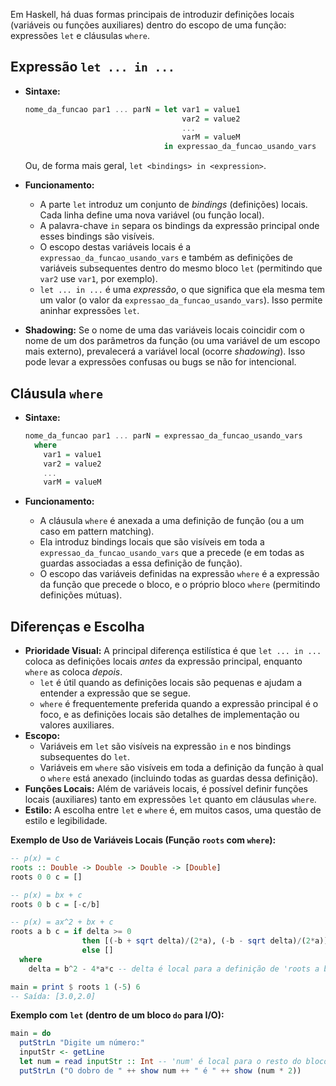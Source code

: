 Em Haskell, há duas formas principais de introduzir definições locais (variáveis ou funções auxiliares) dentro do escopo de uma função: expressões `let` e cláusulas `where`.

## Expressão `let ... in ...`

-   **Sintaxe:**
    ```haskell
    nome_da_funcao par1 ... parN = let var1 = value1
                                       var2 = value2
                                       ...
                                       varM = valueM
                                   in expressao_da_funcao_usando_vars
    ```
    Ou, de forma mais geral, `let <bindings> in <expression>`.

-   **Funcionamento:**
    -   A parte `let` introduz um conjunto de *bindings* (definições) locais. Cada linha define uma nova variável (ou função local).
    -   A palavra-chave `in` separa os bindings da expressão principal onde esses bindings são visíveis.
    -   O escopo destas variáveis locais é a `expressao_da_funcao_usando_vars` e também as definições de variáveis subsequentes dentro do mesmo bloco `let` (permitindo que `var2` use `var1`, por exemplo).
    -   `let ... in ...` é uma *expressão*, o que significa que ela mesma tem um valor (o valor da `expressao_da_funcao_usando_vars`). Isso permite aninhar expressões `let`.

-   **Shadowing:** Se o nome de uma das variáveis locais coincidir com o nome de um dos parâmetros da função (ou uma variável de um escopo mais externo), prevalecerá a variável local (ocorre *shadowing*). Isso pode levar a expressões confusas ou bugs se não for intencional.

## Cláusula `where`

-   **Sintaxe:**
    ```haskell
    nome_da_funcao par1 ... parN = expressao_da_funcao_usando_vars
      where
        var1 = value1
        var2 = value2
        ...
        varM = valueM
    ```

-   **Funcionamento:**
    -   A cláusula `where` é anexada a uma definição de função (ou a um caso em pattern matching).
    -   Ela introduz bindings locais que são visíveis em toda a `expressao_da_funcao_usando_vars` que a precede (e em todas as guardas associadas a essa definição de função).
    -   O escopo das variáveis definidas na expressão `where` é a expressão da função que precede o bloco, e o próprio bloco `where` (permitindo definições mútuas).

## Diferenças e Escolha

-   **Prioridade Visual:** A principal diferença estilística é que `let ... in ...` coloca as definições locais *antes* da expressão principal, enquanto `where` as coloca *depois*.
    -   `let` é útil quando as definições locais são pequenas e ajudam a entender a expressão que se segue.
    -   `where` é frequentemente preferida quando a expressão principal é o foco, e as definições locais são detalhes de implementação ou valores auxiliares.
-   **Escopo:**
    -   Variáveis em `let` são visíveis na expressão `in` e nos bindings subsequentes do `let`.
    -   Variáveis em `where` são visíveis em toda a definição da função à qual o `where` está anexado (incluindo todas as guardas dessa definição).
-   **Funções Locais:** Além de variáveis locais, é possível definir funções locais (auxiliares) tanto em expressões `let` quanto em cláusulas `where`.
-   **Estilo:** A escolha entre `let` e `where` é, em muitos casos, uma questão de estilo e legibilidade.

**Exemplo de Uso de Variáveis Locais (Função `roots` com `where`):**
```haskell
-- p(x) = c
roots :: Double -> Double -> Double -> [Double]
roots 0 0 c = []

-- p(x) = bx + c
roots 0 b c = [-c/b]

-- p(x) = ax^2 + bx + c
roots a b c = if delta >= 0
                then [(-b + sqrt delta)/(2*a), (-b - sqrt delta)/(2*a)]
                else []
  where
    delta = b^2 - 4*a*c -- delta é local para a definição de 'roots a b c'

main = print $ roots 1 (-5) 6
-- Saída: [3.0,2.0]
```

**Exemplo com `let` (dentro de um bloco `do` para I/O):**
```haskell
main = do
  putStrLn "Digite um número:"
  inputStr <- getLine
  let num = read inputStr :: Int -- 'num' é local para o resto do bloco 'do'
  putStrLn ("O dobro de " ++ show num ++ " é " ++ show (num * 2))
```